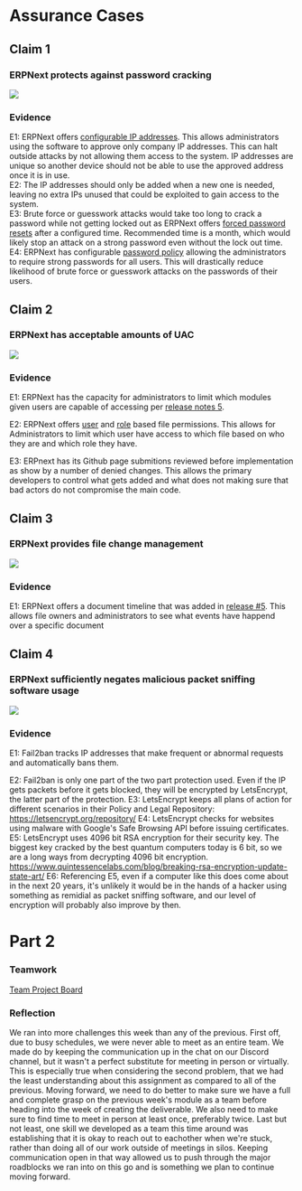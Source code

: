 # Assurance Cases
## Claim 1
### ERPNext protects against password cracking
![](https://github.com/eeiler/Team-8-ERPNext/blob/master/Assurance%20Cases/Assurance%20Case_%20Password%20Cracking.png)  
### Evidence
E1: ERPNext offers [configurable IP addresses](https://docs.erpnext.com/docs/user/manual/en/setting-up/users-and-permissions/adding-users#28-security-settings). This allows administrators using the software to approve only company IP addresses. This can halt outside attacks by not allowing them access to the system. IP addresses are unique so another device should not be able to use the approved address once it is in use.  
E2: The IP addresses should only be added when a new one is needed, leaving no extra IPs unused that could be exploited to gain access to the system.  
E3: Brute force or guesswork attacks would take too long to crack a password while not getting locked out as ERPNext offers [forced password resets](https://docs.erpnext.com/docs/user/manual/en/setting-up/settings/system-settings#16-password) after a configured time. Recommended time is a month, which would likely stop an attack on a strong password even without the lock out time.  
E4: ERPNext has configurable [password policy](https://docs.erpnext.com/docs/user/manual/en/setting-up/settings/system-settings#16-password) allowing the administrators to require strong passwords for all users. This will drastically reduce likelihood of brute force or guesswork attacks on the passwords of their users.  
## Claim 2
### ERPNext has acceptable amounts of UAC
![](https://github.com/eeiler/Team-8-ERPNext/blob/master/Assurance%20Cases/UAC%20case1.png)  
### Evidence
E1: ERPNext has the capacity for administrators to limit which modules given users are capable of accessing per [release notes 5](https://github.com/frappe/erpnext/wiki/Version-5-Release-Notes).

E2: ERPNext offers [user](https://docs.erpnext.com/docs/user/manual/en/setting-up/users-and-permissions/user-permissions) and [role](https://docs.erpnext.com/docs/user/manual/en/setting-up/users-and-permissions/role-based-permissions) based file permissions. This allows for Administrators to limit which user have access to which file based on who they are and which role they have.

E3: ERPnext has its Github page submitions reviewed before implementation as show by a number of denied changes. This allows the primary developers to control what gets added and what does not making sure that bad actors do not compromise the main code.
## Claim 3
### ERPNext provides file change management
![](https://github.com/eeiler/Team-8-ERPNext/blob/master/Assurance%20Cases/change%20management%20case.png)  
### Evidence
E1: ERPNext offers a document timeline that was added in [release #5](https://github.com/frappe/erpnext/wiki/Version-5-Release-Notes). This allows file owners and administrators to see what events have happend over a specific document
## Claim 4
### ERPNext sufficiently negates malicious packet sniffing software usage
![](https://github.com/eeiler/Team-8-ERPNext/blob/master/Assurance%20Cases/Assurance%20Case%20-%20Packet%20Sniffing.png)  
### Evidence
E1: Fail2ban tracks IP addresses that make frequent or abnormal requests and automatically bans them.

E2: Fail2ban is only one part of the two part protection used. Even if the IP gets packets before it gets blocked, they will be encrypted by LetsEncrypt, the latter part of the protection.
E3: LetsEncrypt keeps all plans of action for different scenarios in their Policy and Legal Repository: https://letsencrypt.org/repository/
E4: LetsEncrypt checks for websites using malware with Google's Safe Browsing API before issuing certificates.
E5: LetsEncrypt uses 4096 bit RSA encryption for their security key. The biggest key cracked by the best quantum computers today is 6 bit, so we are a long ways from decrypting 4096 bit encryption. https://www.quintessencelabs.com/blog/breaking-rsa-encryption-update-state-art/
E6: Referencing E5, even if a computer like this does come about in the next 20 years, it's unlikely it would be in the hands of a hacker using something as remidial as packet sniffing software, and our level of encryption will probably also improve by then.
# Part 2
### Teamwork
[Team Project Board](https://github.com/eeiler/Team-8-ERPNext/projects/3)
### Reflection
We ran into more challenges this week than any of the previous. First off, due to busy schedules, we were never able to meet as an entire team. We made do by keeping the communication up in the chat on our Discord channel, but it wasn't a perfect substitute for meeting in person or virtually. This is especially true when considering the second problem, that we had the least understanding about this assignment as compared to all of the previous. Moving forward, we need to do better to make sure we have a full and complete grasp on the previous week's module as a team before heading into the week of creating the deliverable. We also need to make sure to find time to meet in person at least once, preferably twice. Last but not least, one skill we developed as a team this time around was establishing that it is okay to reach out to eachother when we're stuck, rather than doing all of our work outside of meetings in silos. Keeping communication open in that way allowed us to push through the major roadblocks we ran into on this go and is something we plan to continue moving forward.
